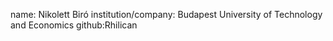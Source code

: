name: Nikolett Biró
institution/company: Budapest University of Technology and Economics
github:Rhilican
